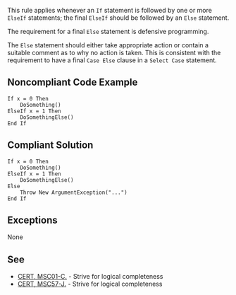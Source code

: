 
This rule applies whenever an `If` statement is followed by one or more `ElseIf` statements; the final `ElseIf` should be followed by an `Else` statement.

The requirement for a final `Else` statement is defensive programming.

The `Else` statement should either take appropriate action or contain a suitable comment as to why no action is taken. This is consistent with the requirement to have a final `Case Else` clause in a `Select Case` statement.

## Noncompliant Code Example


    If x = 0 Then
        DoSomething()
    ElseIf x = 1 Then
        DoSomethingElse()
    End If


## Compliant Solution


    If x = 0 Then
        DoSomething()
    ElseIf x = 1 Then
        DoSomethingElse()
    Else
        Throw New ArgumentException("...")
    End If


## Exceptions

None

## See

- [CERT, MSC01-C.](https://www.securecoding.cert.org/confluence/x/YgE) - Strive for logical completeness
- [CERT, MSC57-J.](https://www.securecoding.cert.org/confluence/x/PQHRAw) - Strive for logical completeness

